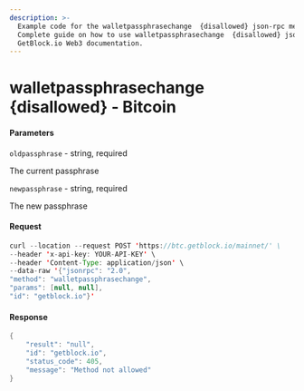 ```yaml
---
description: >-
  Example code for the walletpassphrasechange  {disallowed} json-rpc method.
  Сomplete guide on how to use walletpassphrasechange  {disallowed} json-rpc in
  GetBlock.io Web3 documentation.
---
```


# walletpassphrasechange {disallowed} - Bitcoin

#### Parameters

`oldpassphrase` - string, required

The current passphrase

`newpassphrase` - string, required

The new passphrase

#### Request

```java
curl --location --request POST 'https://btc.getblock.io/mainnet/' \
--header 'x-api-key: YOUR-API-KEY' \
--header 'Content-Type: application/json' \
--data-raw '{"jsonrpc": "2.0",
"method": "walletpassphrasechange",
"params": [null, null],
"id": "getblock.io"}'
```

#### Response

```java
{
    "result": "null",
    "id": "getblock.io",
    "status_code": 405,
    "message": "Method not allowed"
}
```
